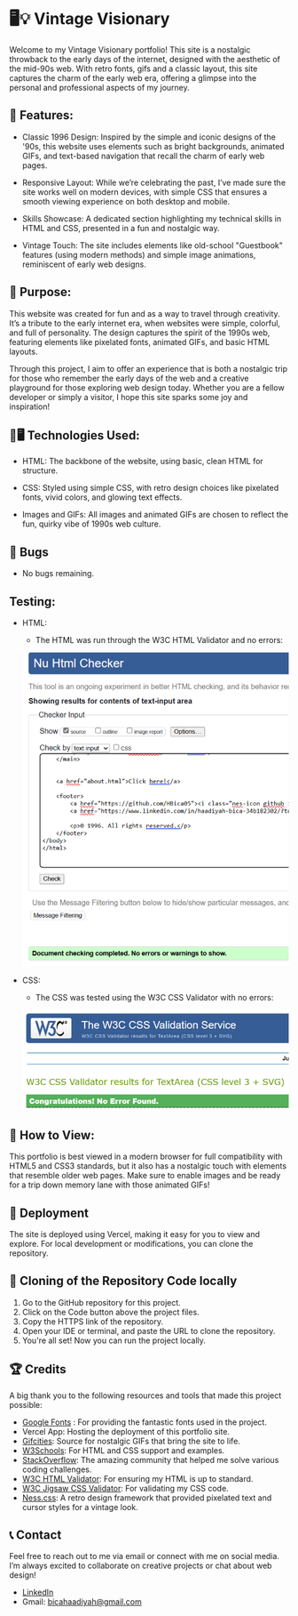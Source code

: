 # 🖥️💡 Vintage Visionary

Welcome to my Vintage Visionary portfolio! This site is a nostalgic throwback to the early days of the internet, designed with the aesthetic of the mid-90s web. With retro fonts, gifs and a classic layout, this site captures the charm of the early web era, offering a glimpse into the personal and professional aspects of my journey.

## 🎨 Features:
* Classic 1996 Design: Inspired by the simple and iconic designs of the '90s, this website uses elements such as bright backgrounds, animated GIFs, and text-based navigation that recall the charm of early web pages.
  
* Responsive Layout: While we’re celebrating the past, I’ve made sure the site works well on modern devices, with simple CSS that ensures a smooth viewing experience on both desktop and mobile.

* Skills Showcase: A dedicated section highlighting my technical skills in HTML and CSS, presented in a fun and nostalgic way.

* Vintage Touch: The site includes elements like old-school "Guestbook" features (using modern methods) and simple image animations, reminiscent of early web designs.

## 🌟 Purpose:
This website was created for fun and as a way to travel through creativity. It’s a tribute to the early internet era, when websites were simple, colorful, and full of personality. The design captures the spirit of the 1990s web, featuring elements like pixelated fonts, animated GIFs, and basic HTML layouts.

Through this project, I aim to offer an experience that is both a nostalgic trip for those who remember the early days of the web and a creative playground for those exploring web design today. Whether you are a fellow developer or simply a visitor, I hope this site sparks some joy and inspiration!

## 🔧🖥️ Technologies Used:

* HTML: The backbone of the website, using basic, clean HTML for structure.

* CSS: Styled using simple CSS, with retro design choices like pixelated fonts, vivid colors, and glowing text effects.
  
* Images and GIFs: All images and animated GIFs are chosen to reflect the fun, quirky vibe of 1990s web culture.

## 🐞 Bugs
- No bugs remaining.

## Testing: 
* HTML:
  - The HTML was run through the W3C HTML Validator and no errors:
  
  ![alt text](image.png)

* CSS:
  - The CSS was tested using the W3C CSS Validator with no errors:
  
  ![alt text](image-1.png)


## 🧐 How to View:
This portfolio is best viewed in a modern browser for full compatibility with HTML5 and CSS3 standards, but it also has a nostalgic touch with elements that resemble older web pages. Make sure to enable images and be ready for a trip down memory lane with those animated GIFs!

## 🚀 Deployment
The site is deployed using Vercel, making it easy for you to view and explore. For local development or modifications, you can clone the repository.

## 🔁 Cloning of the Repository Code locally
1. Go to the GitHub repository for this project.
2. Click on the Code button above the project files.
3. Copy the HTTPS link of the repository.
4. Open your IDE or terminal, and paste the URL to clone the repository.
5. You're all set! Now you can run the project locally.

## 🏆 Credits
A big thank you to the following resources and tools that made this project possible:

* [Google Fonts](https://fonts.google.com/) : For providing the fantastic fonts used in the project.
* Vercel App: Hosting the deployment of this portfolio site.
* [Gifcities](https://gifcities.org/): Source for nostalgic GIFs that bring the site to life.
* [W3Schools](https://www.w3schools.com/): For HTML and CSS support and examples.
* [StackOverflow](https://stackoverflow.com/): The amazing community that helped me solve various coding challenges.
* [W3C HTML Validator](https://validator.w3.org/): For ensuring my HTML is up to standard.
* [W3C Jigsaw CSS Validator](https://jigsaw.w3.org/css-validator/): For validating my CSS code.
* [Ness.css](https://github.com/nostalgic-css/NES.css?tab=readme-ov-file): A retro design framework that provided pixelated text and cursor styles for a vintage look.

## 📞 Contact
Feel free to reach out to me via email or connect with me on social media. I’m always excited to collaborate on creative projects or chat about web design!
- [LinkedIn]()
- Gmail: bicahaadiyah@gmail.com